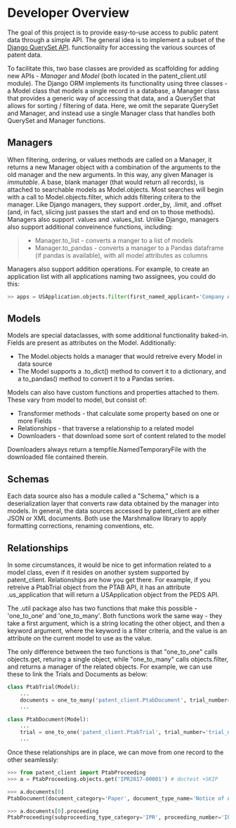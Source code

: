 # Developer Overview

The goal of this project is to provide easy-to-use access to public patent data through a simple API.
The general idea is to implement a subset of the
[Django QuerySet API](https://docs.djangoproject.com/en/2.1/ref/models/querysets/). functionality for accessing
the various sources of patent data.

To facilitate this, two base classes are provided as scaffolding for adding new APIs - *Manager* and *Model* (both located in the patent_client.util module). The
Django ORM implements its functionality using three classes - a Model class that models a single record in a database,
a Manager class that provides a generic way of accessing that data, and a QuerySet that allows for sorting / filtering of data.
Here, we omit the separate QuerySet and Manager, and instead use a single Manager class that handles both QuerySet and Manager
functions.

## Managers

When filtering, ordering, or values methods are called on a Manager, it returns a new Manager object with a combination of the arguments to the old manager and the new arguments. In this way, any given Manager is *immutable*. A base, blank manager (that would return all records), is attached to searchable models as Model.objects. Most searches will begin with a call to Model.objects.filter, which adds filtering critera to the manager. Like Django managers, they support .order_by, .limit, and .offset (and, in fact, slicing just passes the start and end on to those methods). Managers also support .values and .values_list.  Unlike Django, managers also support additional conveinence functions, including:

> - Manager.to_list - converts a manger to a list of models
> - Manager.to_pandas - converts a manager to a Pandas dataframe (if pandas is available), with all model attributes as columns

Managers also support addition operations. For example, to create an application list with all applications naming two assignees, you could do this:

```python
>> apps = USApplication.objects.filter(first_named_applicant='Company A') + USApplication.objects.filter(first_named_applicant='Company B')
```

## Models

Models are special dataclasses, with some additional functionality baked-in. Fields are present as attributes on the Model. Additionally:

- The Model.objects holds a manager that would retreive every Model in data source
- The Model supports a .to_dict() method to convert it to a dictionary, and a to_pandas() method to convert it to a Pandas series.

Models can also have custom functions and properties attached to them. These vary from model to model, but consist of:

- Transformer methods - that calculate some property based on one or more Fields
- Relationships - that traverse a relationship to a related model
- Downloaders - that download some sort of content related to the model

Downloaders always return a tempfile.NamedTemporaryFile with the downloaded file contained therein.

## Schemas

Each data source also has a module called a "Schema," which is a deserialization layer that converts raw data obtained by the manager into
models. In general, the data sources accessed by patent_client are either JSON or XML documents. Both use the Marshmallow library to apply
formatting corrections, renaming conventions, etc.

## Relationships

In some circumstances, it would be nice to get information related to a model class, even if it resides on another system supported by patent_client. Relationships are how you get there. For example, if you retreive a PtabTrial object from the PTAB API, it has an attribute .us_application that will return a USApplication object from the PEDS API.

The .util package also has two functions that make this possible - 'one_to_one' and 'one_to_many'. Both functions work the same way -
they take a first argument, which is a string locating the other object, and then a keyword argument, where the keyword is a filter criteria,
and the value is an attribute on the current model to use as the value.

The only difference between the two functions is that "one_to_one" calls objects.get, returing a single object, while "one_to_many"
calls objects.filter, and returns a manager of the related objects. For example, we can use these to link the Trials and Documents as below:

```python
class PtabTrial(Model):
    ...
    documents = one_to_many('patent_client.PtabDocument', trial_number='trial_number')
    ...

class PtabDocument(Model):
    ...
    trial = one_to_one('patent_client.PtabTrial', trial_number='trial_number')
    ...
```

Once these relationships are in place, we can move from one record to the other seamlessly:

```python
>>> from patent_client import PtabProceeding
>>> a = PtabProceeding.objects.get('IPR2017-00001') # doctest +SKIP

>>> a.documents[0]
PtabDocument(document_category='Paper', document_type_name='Notice of Appeal', document_number=50, document_name='IPR2017-00001NOAFWD.pdf', document_filing_date=datetime.date(2018, 5, 16), title=None)

>>> a.documents[0].proceeding
PtabProceeding(subproceeding_type_category='IPR', proceeding_number='IPR2017-00001', proceeding_status_category='FWD Entered', proceeding_type_category='AIA Trial', respondent_party_name='SIPCO, LLC')

```
